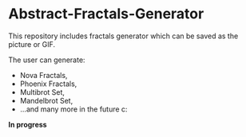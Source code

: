 # Abstract-Fractals-Generator
This repository includes fractals generator which can be saved as the picture or GIF.

The user can generate:
* Nova Fractals,
* Phoenix Fractals,
* Multibrot Set,
* Mandelbrot Set,
* ...and many more in the future c:


**In progress**